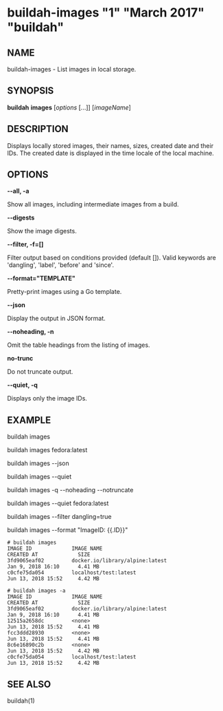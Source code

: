 # buildah-images "1" "March 2017" "buildah"

## NAME
buildah\-images - List images in local storage.

## SYNOPSIS
**buildah** **images** [*options* [...]] [*imageName*]

## DESCRIPTION
Displays locally stored images, their names, sizes, created date and their IDs.
The created date is displayed in the time locale of the local machine.

## OPTIONS

**--all, -a**

Show all images, including intermediate images from a build.

**--digests**

Show the image digests.

**--filter, -f=[]**

Filter output based on conditions provided (default []).  Valid
keywords are 'dangling', 'label', 'before' and 'since'.

**--format="TEMPLATE"**

Pretty-print images using a Go template.

**--json**

Display the output in JSON format.

**--noheading, -n**

Omit the table headings from the listing of images.

**no-trunc**

Do not truncate output.

**--quiet, -q**

Displays only the image IDs.

## EXAMPLE

buildah images

buildah images fedora:latest

buildah images --json

buildah images --quiet

buildah images -q --noheading --notruncate

buildah images --quiet fedora:latest

buildah images --filter dangling=true

buildah images --format "ImageID: {{.ID}}"

```
# buildah images
IMAGE ID             IMAGE NAME                                               CREATED AT             SIZE
3fd9065eaf02         docker.io/library/alpine:latest                          Jan 9, 2018 16:10      4.41 MB
c0cfe75da054         localhost/test:latest                                    Jun 13, 2018 15:52     4.42 MB
```

```
# buildah images -a
IMAGE ID             IMAGE NAME                                               CREATED AT             SIZE
3fd9065eaf02         docker.io/library/alpine:latest                          Jan 9, 2018 16:10      4.41 MB
12515a2658dc         <none>                                                   Jun 13, 2018 15:52     4.41 MB
fcc3ddd28930         <none>                                                   Jun 13, 2018 15:52     4.41 MB
8c6e16890c2b         <none>                                                   Jun 13, 2018 15:52     4.42 MB
c0cfe75da054         localhost/test:latest                                    Jun 13, 2018 15:52     4.42 MB
```

## SEE ALSO
buildah(1)
